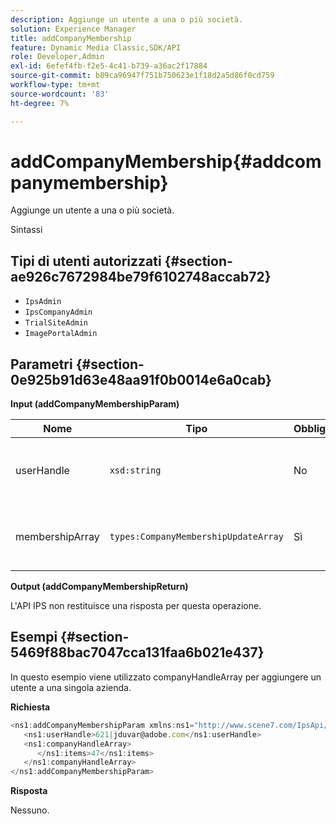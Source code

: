 ```yaml
---
description: Aggiunge un utente a una o più società.
solution: Experience Manager
title: addCompanyMembership
feature: Dynamic Media Classic,SDK/API
role: Developer,Admin
exl-id: 6efef4fb-f2e5-4c41-b739-a36ac2f17884
source-git-commit: b89ca96947f751b750623e1f18d2a5d86f0cd759
workflow-type: tm+mt
source-wordcount: '83'
ht-degree: 7%

---
```


# addCompanyMembership{#addcompanymembership}

Aggiunge un utente a una o più società.

Sintassi

## Tipi di utenti autorizzati {#section-ae926c7672984be79f6102748accab72}

* `IpsAdmin`
* `IpsCompanyAdmin`
* `TrialSiteAdmin`
* `ImagePortalAdmin`

## Parametri {#section-0e925b91d63e48aa91f0b0014e6a0cab}

**Input (addCompanyMembershipParam)**

| Nome | Tipo | Obbligatorio | Descrizione |
|---|---|---|---|
| userHandle | `xsd:string` | No | Handle per l&#39;utente di cui si desidera aggiungere l&#39;appartenenza. |
| membershipArray | `types:CompanyMembershipUpdateArray` | Sì | Array di aziende a cui stai aggiungendo l’utente. |

**Output (addCompanyMembershipReturn)**

L&#39;API IPS non restituisce una risposta per questa operazione.

## Esempi {#section-5469f88bac7047cca131faa6b021e437}

In questo esempio viene utilizzato companyHandleArray per aggiungere un utente a una singola azienda.

**Richiesta**

```javascript {.line-numbers}
<ns1:addCompanyMembershipParam xmlns:ns1="http://www.scene7.com/IpsApi/xsd">
   <ns1:userHandle>621|jduvar@adobe.com</ns1:userHandle>
   <ns1:companyHandleArray>
      </ns1:items>47</ns1:items>
   </ns1:companyHandleArray>
</ns1:addCompanyMembershipParam>
```

**Risposta**

Nessuno.
